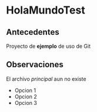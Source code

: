 # HolaMundoTest
## Antecedentes
Proyecto de **ejemplo** de uso de Git
## Observaciones
El archivo *principal* aun no existe
- Opcion 1
- Opcion 2
- Opcion 3